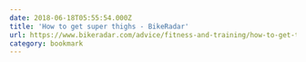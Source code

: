 ```yaml
---
date: 2018-06-18T05:55:54.000Z
title: 'How to get super thighs - BikeRadar'
url: https://www.bikeradar.com/advice/fitness-and-training/how-to-get-thighs-like-a-superhero/
category: bookmark
---
```

